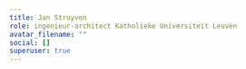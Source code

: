 ```yaml
---
title: Jan Struyven
role: ingenieur-architect Katholieke Universiteit Leuven
avatar_filename: ""
social: []
superuser: true
---
```

